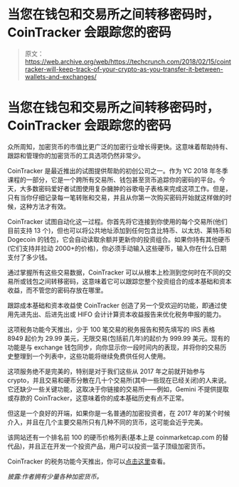 # 当您在钱包和交易所之间转移密码时，CoinTracker 会跟踪您的密码 

> 原文：<https://web.archive.org/web/https://techcrunch.com/2018/02/15/cointracker-will-keep-track-of-your-crypto-as-you-transfer-it-between-wallets-and-exchanges/>

# 当您在钱包和交易所之间转移密码时，CoinTracker 会跟踪您的密码

众所周知，加密货币的市值比更广泛的加密行业增长得更快。这意味着帮助持有、跟踪和管理你的加密货币的工具选项仍然非常少。

CoinTracker 是最近推出的试图提供帮助的初创公司之一。作为 YC 2018 年冬季课程的一部分，它是一个跨所有交易所、钱包甚至货币追踪你的密码的平台。今天，大多数密码爱好者试图使用复杂臃肿的谷歌电子表格来完成这项工作。但是，只有当你仔细记录每一笔转账和交易，并且从你第一次购买密码开始就这样做的时候，这种方法才有效。

CoinTracker 试图自动化这一过程。你首先将它连接到你使用的每个交易所(他们目前支持 13 个)，但也可以将公共地址添加到任何包含比特币、以太坊、莱特币和 Dogecoin 的钱包，它会自动读取余额并更新你的投资组合。如果你持有其他硬币(它们支持并拉动 2000+的价格)，你必须手动输入这些硬币，输入你在什么日期支付了多少钱。

通过掌握所有这些交易数据，CoinTracker 可以从根本上检测到您何时在不同的交易所或钱包之间转移密码，这意味着它可以跟踪您整个投资组合的成本基础和资本收益，而不管您的密码存放在哪里。

跟踪成本基础和资本收益使 CoinTracker 创造了另一个受欢迎的功能，即通过使用先进先出、后进先出或 HIFO 会计计算资本收益报告来优化税务申报的能力。

这项税务功能今天推出，少于 100 笔交易的税务报告和预先填写的 IRS 表格 8949 起价为 29.99 美元，无限交易(包括前几年)的起价为 999.99 美元。现有的功能是与 exchange 钱包同步，向你显示你一段时间内的表现，并将你的交易历史整理到一个列表中，这些功能将继续免费供任何人使用。

这项服务绝不是完美的，特别是对于我们这些从 2017 年之前就开始参与 crypto，并且交易和硬币分散在几十个交易所(其中一些现在已经关闭)的人来说。它还缺少一些关键功能，这取决于你链接的交易所——例如，Gemini 不提供提取或存款的 CoinTracker，这意味着你的成本基础历史有点不正常。

但这是一个良好的开端，如果你是一名普通的加密投资者，在 2017 年的某个时候介入，并且在几个主要交易所只有几种不同的货币，这可能会近乎完美。

该网站还有一个排名前 100 的硬币价格列表(基本上是 coinmarketcap.com 的替代品)，并且正在开发一个投资产品，用户可以投资一篮子顶级加密货币。

CoinTracker 的税务功能今天推出，你可以[点击这里](https://web.archive.org/web/20221207064740/https://www.cointracker.io/)查看。

*披露:作者拥有少量各种加密货币。*